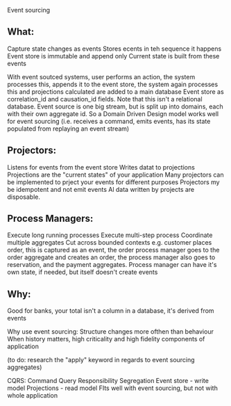 Event sourcing

## What: 
Capture state changes as events
Stores ecents in teh sequence it happens
Event store is immutable and append only
Current state is built from these events

With event soutced systems, user performs an action, the system processes this, appends it to the event store, the system again processes this and projections calculated are added to a main database
Event store as correlation_id and causation_id fields. Note that this isn't a relational database.
Event source is one big stream, but is split up into domains, each with their own aggregate id. So a Domain Driven Design model works well for event sourcing (i.e. receives a command, emits events, has its state populated from replaying an event stream)

## Projectors:
Listens for events from the event store
Writes datat to projections
Projections are the "current states" of your application
Many projectors can be implemented to prject your events for different purposes
Projectors my be idempotent and not emit events
Al data written by projects are disposable.

## Process Managers:
Execute long running processes
Execute multi-step process
Coordinate multiple aggregates
Cut across bounded contexts
e.g. customer places order, this is captured as an event, the order process manager goes to the order aggregate and creates an order, the process manager also goes to reservation, and the payment aggregates.
Process manager can have it's own state, if needed, but itself doesn't create events

## Why:
Good for banks, your total isn't a column in a database, it's derived from events

Why use event sourcing:
Structure changes more ofthen than behaviour
When history matters, high criticality and high fidelity components of application

(to do: research the "apply" keyword in regards to event sourcing aggregates)

CQRS: Command Query Responsibility Segregation
Event store - write model
Projections - read model
FIts well with event sourcing, but not with whole application